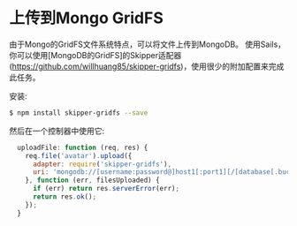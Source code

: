 # 上传到Mongo GridFS

由于Mongo的GridFS文件系统特点，可以将文件上传到MongoDB。 使用Sails，你可以使用[MongoDB的GridFS]的Skipper适配器(https://github.com/willhuang85/skipper-gridfs)，使用很少的附加配置来完成此任务。

安装:

```sh
$ npm install skipper-gridfs --save
```

然后在一个控制器中使用它:

```javascript
  uploadFile: function (req, res) {
    req.file('avatar').upload({
      adapter: require('skipper-gridfs'),
      uri: 'mongodb://[username:password@]host1[:port1][/[database[.bucket]]'
    }, function (err, filesUploaded) {
      if (err) return res.serverError(err);
      return res.ok();
    });
  }
```

<docmeta name="displayName" value="Uploading to GridFS">
